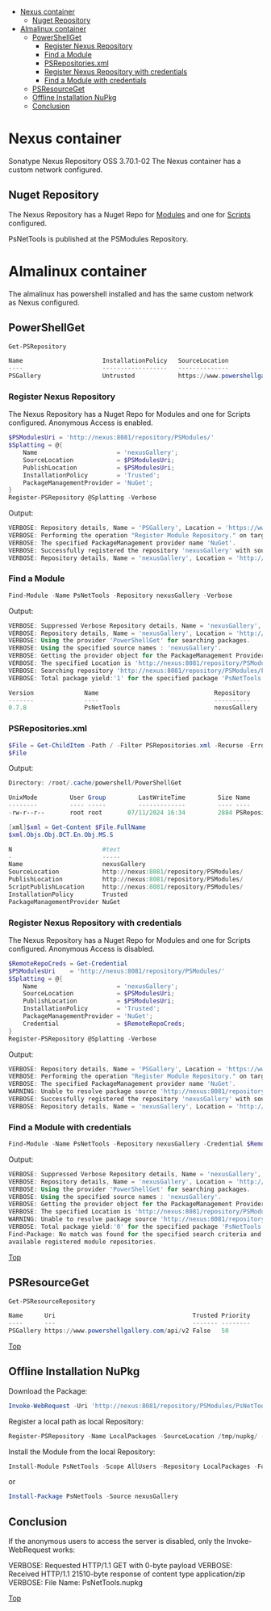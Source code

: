<!-- TOC -->

- [Nexus container](#nexus-container)
    - [Nuget Repository](#nuget-repository)
- [Almalinux container](#almalinux-container)
    - [PowerShellGet](#powershellget)
        - [Register Nexus Repository](#register-nexus-repository)
        - [Find a Module](#find-a-module)
        - [PSRepositories.xml](#psrepositoriesxml)
        - [Register Nexus Repository with credentials](#register-nexus-repository-with-credentials)
        - [Find a Module with credentials](#find-a-module-with-credentials)
    - [PSResourceGet](#psresourceget)
    - [Offline Installation NuPkg](#offline-installation-nupkg)
    - [Conclusion](#conclusion)

<!-- /TOC -->

# Nexus container

Sonatype Nexus Repository OSS 3.70.1-02
The Nexus container has a custom network configured.

## Nuget Repository

The Nexus Repository has a Nuget Repo for [Modules](http://nexus:8081/repository/PSModules/) and one for [Scripts](http://nexus:8081/repository/PSScripts/) configured.

PsNetTools is published at the PSModules Repository.

# Almalinux container

The almalinux has powershell installed and has the same custom network as Nexus configured.

## PowerShellGet

````powershell
Get-PSRepository

Name                      InstallationPolicy   SourceLocation
----                      ------------------   --------------
PSGallery                 Untrusted            https://www.powershellgallery.com/api/v2
````

### Register Nexus Repository

The Nexus Repository has a Nuget Repo for Modules and one for Scripts configured. Anonymous Access is enabled.

````powershell
$PSModulesUri = 'http://nexus:8081/repository/PSModules/'
$Splatting = @{
    Name                      = 'nexusGallery';
    SourceLocation            = $PSModulesUri;
    PublishLocation           = $PSModulesUri;
    InstallationPolicy        = 'Trusted';
    PackageManagementProvider = 'NuGet';
}
Register-PSRepository @Splatting -Verbose
````

Output:

````powershell
VERBOSE: Repository details, Name = 'PSGallery', Location = 'https://www.powershellgallery.com/api/v2'; IsTrusted = 'False'; IsRegistered = 'True'.
VERBOSE: Performing the operation "Register Module Repository." on target "Module Repository 'nexusGallery' (http://nexus:8081/repository/PSModules/) in provider 'PowerShellGet'.".
VERBOSE: The specified PackageManagement provider name 'NuGet'.
VERBOSE: Successfully registered the repository 'nexusGallery' with source location 'http://nexus:8081/repository/PSModules/'.
VERBOSE: Repository details, Name = 'nexusGallery', Location = 'http://nexus:8081/repository/PSModules/'; IsTrusted = 'True'; IsRegistered = 'True'.
````

### Find a Module

````powershell
Find-Module -Name PsNetTools -Repository nexusGallery -Verbose
````

Output:

````powershell
VERBOSE: Suppressed Verbose Repository details, Name = 'nexusGallery', Location = 'http://nexus:8081/repository/PSModules/'; IsTrusted = 'True'; IsRegistered = 'True'.
VERBOSE: Repository details, Name = 'nexusGallery', Location = 'http://nexus:8081/repository/PSModules/'; IsTrusted = 'True'; IsRegistered = 'True'.
VERBOSE: Using the provider 'PowerShellGet' for searching packages.
VERBOSE: Using the specified source names : 'nexusGallery'.
VERBOSE: Getting the provider object for the PackageManagement Provider 'NuGet'.
VERBOSE: The specified Location is 'http://nexus:8081/repository/PSModules/' and PackageManagementProvider is 'NuGet'.
VERBOSE: Searching repository 'http://nexus:8081/repository/PSModules/FindPackagesById()?id='PsNetTools'' for ''.
VERBOSE: Total package yield:'1' for the specified package 'PsNetTools'.

Version              Name                                Repository           Description
-------              ----                                ----------           -----------
0.7.8                PsNetTools                          nexusGallery         Cross platform PowerShell module to test networ… 
````

### PSRepositories.xml

````powershell
$File = Get-ChildItem -Path / -Filter PSRepositories.xml -Recurse -ErrorAction SilentlyContinue -Force
$File
````

Output:

````powershell
Directory: /root/.cache/powershell/PowerShellGet

UnixMode         User Group         LastWriteTime         Size Name
--------         ---- -----         -------------         ---- ----
-rw-r--r--       root root       07/11/2024 16:34         2884 PSRepositories.xml
````

````powershell
[xml]$xml = Get-Content $File.FullName
$xml.Objs.Obj.DCT.En.Obj.MS.S

N                         #text
-                         -----
Name                      nexusGallery
SourceLocation            http://nexus:8081/repository/PSModules/
PublishLocation           http://nexus:8081/repository/PSModules/
ScriptPublishLocation     http://nexus:8081/repository/PSModules/
InstallationPolicy        Trusted
PackageManagementProvider NuGet
````

### Register Nexus Repository with credentials

The Nexus Repository has a Nuget Repo for Modules and one for Scripts configured. Anonymous Access is disabled.

````powershell
$RemoteRepoCreds = Get-Credential
$PSModulesUri    = 'http://nexus:8081/repository/PSModules/'
$Splatting = @{
    Name                      = 'nexusGallery';
    SourceLocation            = $PSModulesUri;
    PublishLocation           = $PSModulesUri;
    InstallationPolicy        = 'Trusted';
    PackageManagementProvider = 'NuGet';
    Credential                = $RemoteRepoCreds;
}
Register-PSRepository @Splatting -Verbose
````

Output:

````powershell
VERBOSE: Repository details, Name = 'PSGallery', Location = 'https://www.powershellgallery.com/api/v2'; IsTrusted = 'False'; IsRegistered = 'True'.
VERBOSE: Performing the operation "Register Module Repository." on target "Module Repository 'nexusGallery' (http://nexus:8081/repository/PSModules/) in provider 'PowerShellGet'.".
VERBOSE: The specified PackageManagement provider name 'NuGet'.
WARNING: Unable to resolve package source 'http://nexus:8081/repository/PSModules/'.
VERBOSE: Successfully registered the repository 'nexusGallery' with source location 'http://nexus:8081/repository/PSModules/'.
VERBOSE: Repository details, Name = 'nexusGallery', Location = 'http://nexus:8081/repository/PSModules/'; IsTrusted = 'True'; IsRegistered = 'True'.
````

### Find a Module with credentials

````powershell
Find-Module -Name PsNetTools -Repository nexusGallery -Credential $RemoteRepoCreds -Verbose
````

Output:

````powershell
VERBOSE: Suppressed Verbose Repository details, Name = 'nexusGallery', Location = 'http://nexus:8081/repository/PSModules/'; IsTrusted = 'True'; IsRegistered = 'True'.
VERBOSE: Repository details, Name = 'nexusGallery', Location = 'http://nexus:8081/repository/PSModules/'; IsTrusted = 'True'; IsRegistered = 'True'.
VERBOSE: Using the provider 'PowerShellGet' for searching packages.
VERBOSE: Using the specified source names : 'nexusGallery'.
VERBOSE: Getting the provider object for the PackageManagement Provider 'NuGet'.
VERBOSE: The specified Location is 'http://nexus:8081/repository/PSModules/' and PackageManagementProvider is 'NuGet'.
WARNING: Unable to resolve package source 'http://nexus:8081/repository/PSModules/'.
VERBOSE: Total package yield:'0' for the specified package 'PsNetTools'.
Find-Package: No match was found for the specified search criteria and module name 'PsNetTools'. Try Get-PSRepository to see all
available registered module repositories.
````

[Top](#)

## PSResourceGet

````powershell
Get-PSResourceRepository

Name      Uri                                      Trusted Priority
----      ---                                      ------- --------
PSGallery https://www.powershellgallery.com/api/v2 False   50
````

[Top](#)

## Offline Installation NuPkg

Download the Package:

````powershell
Invoke-WebRequest -Uri 'http://nexus:8081/repository/PSModules/PsNetTools/0.7.8' -OutFile '/tmp/nupkg/PsNetTools.nupkg'
````

Register a local path as local Repository:

````powershell
Register-PSRepository -Name LocalPackages -SourceLocation /tmp/nupkg/ -InstallationPolicy Trusted
````

Install the Module from the local Repository:

````powershell
Install-Module PsNetTools -Scope AllUsers -Repository LocalPackages -Force
````

or

````powershell
Install-Package PsNetTools -Source nexusGallery
````

## Conclusion

If the anonymous users to access the server is disabled, only the Invoke-WebRequest works:

VERBOSE: Requested HTTP/1.1 GET with 0-byte payload
VERBOSE: Received HTTP/1.1 21510-byte response of content type application/zip
VERBOSE: File Name: PsNetTools.nupkg

[Top](#)
